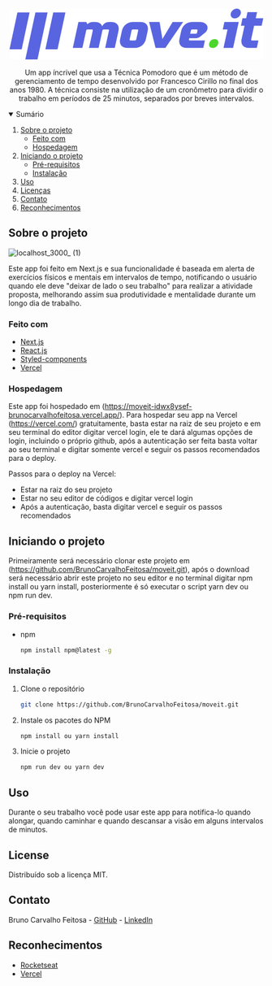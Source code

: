<!-- PROJECT LOGO -->
<br />
<p align="center">
  <a href="https://github.com/BrunoCarvalhoFeitosa/moveit">
    <img src="/public/assets/images/logo-full.svg" alt="Logo" />
  </a>

  <p align="center">
    Um app íncrivel que usa a Técnica Pomodoro que é um método de gerenciamento de tempo desenvolvido por Francesco Cirillo 
    no final dos anos 1980. A técnica consiste na utilização de um cronômetro para dividir o trabalho em períodos de 25 minutos, separados por breves intervalos.
  </p>
</p>



<!-- TABLE OF CONTENTS -->
<details open="open">
  <summary>Sumário</summary>
  <ol>
    <li>
      <a href="#sobre-o-projeto">Sobre o projeto</a>
      <ul>
        <li><a href="#feito-com">Feito com</a></li>
        <li><a href="#hospedagem">Hospedagem</a></li>
      </ul>
    </li>
    <li>
      <a href="#iniciando-o-projeto">Iniciando o projeto</a>
      <ul>
        <li><a href="#pré-requisitos">Pré-requisitos</a></li>
        <li><a href="#instalação">Instalação</a></li>
      </ul>
    </li>
    <li><a href="#uso">Uso</a></li>
    <li><a href="#license">Licenças</a></li>
    <li><a href="#contact">Contato</a></li>
    <li><a href="#acknowledgements">Reconhecimentos</a></li>
  </ol>
</details>



<!-- ABOUT THE PROJECT -->
## Sobre o projeto

![localhost_3000_ (1)](https://user-images.githubusercontent.com/46093815/133947622-3c3988b8-8c5e-4ad9-bca8-feaa12dbbe86.png)

Este app foi feito em Next.js e sua funcionalidade é baseada em alerta de exercícios físicos e mentais em intervalos de tempo, notificando 
o usuário quando ele deve "deixar de lado o seu trabalho" para realizar a atividade proposta, melhorando assim sua produtividade e mentalidade durante
um longo dia de trabalho.

### Feito com

* [Next.js](https://nextjs.org/)
* [React.js](https://pt-br.reactjs.org/)
* [Styled-components](https://styled-components.com/)
* [Vercel](https://vercel.com/)

### Hospedagem

Este app foi hospedado em (https://moveit-idwx8ysef-brunocarvalhofeitosa.vercel.app/). Para hospedar seu app na Vercel (https://vercel.com/) gratuitamente, basta estar 
na raiz de seu projeto e em seu terminal do editor digitar vercel login, ele te dará algumas opções de login, incluindo o próprio github, após a autenticação 
ser feita basta voltar ao seu terminal e digitar somente vercel e seguir os passos recomendados para o deploy.

Passos para o deploy na Vercel:
* Estar na raiz do seu projeto
* Estar no seu editor de códigos e digitar vercel login
* Após a autenticação, basta digitar vercel e seguir os passos recomendados


<!-- GETTING STARTED -->
## Iniciando o projeto

Primeiramente será necessário clonar este projeto em (https://github.com/BrunoCarvalhoFeitosa/moveit.git), após o download será necessário abrir este projeto no seu
editor e no terminal digitar npm install ou yarn install, posteriormente é só executar o script yarn dev ou npm run dev. 

### Pré-requisitos

* npm
  ```sh
  npm install npm@latest -g
  ```

### Instalação

1. Clone o repositório
   ```sh
   git clone https://github.com/BrunoCarvalhoFeitosa/moveit.git
   ```
2. Instale os pacotes do NPM
   ```sh
   npm install ou yarn install
   ```
   
3. Inicie o projeto
   ```sh
   npm run dev ou yarn dev
   ```


<!-- USAGE EXAMPLES -->
## Uso

Durante o seu trabalho você pode usar este app para notifica-lo quando alongar, quando caminhar e quando descansar a visão em alguns intervalos de minutos.


<!-- LICENSE -->
## License

Distribuído sob a licença MIT.

<!-- CONTACT -->
## Contato

Bruno Carvalho Feitosa - [GitHub](https://github.com/BrunoCarvalhoFeitosa) - [LinkedIn](https://www.linkedin.com/in/bruno-carvalho-feitosa/)


<!-- ACKNOWLEDGEMENTS -->
## Reconhecimentos
* [Rocketseat](https://rocketseat.com.br/)
* [Vercel](https://vercel.com/)
